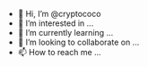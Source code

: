 - 👋 Hi, I’m @cryptococo
- 👀 I’m interested in ...
- 🌱 I’m currently learning ...
- 💞️ I’m looking to collaborate on ...
- 📫 How to reach me ...

<!---
cryptococo/cryptococo is a ✨ special ✨ repository because its `README.md` (this file) appears on your GitHub profile.
You can click the Preview link to take a look at your changes.
--->
